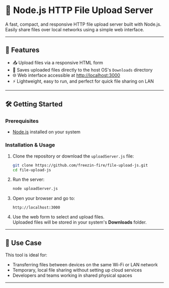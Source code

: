 
# 📁 Node.js HTTP File Upload Server

A fast, compact, and responsive HTTP file upload server built with Node.js.  
Easily share files over local networks using a simple web interface.

---

## 🚀 Features

- 📤 Upload files via a responsive HTML form
- 💾 Saves uploaded files directly to the host OS's `Downloads` directory
- 🌐 Web interface accessible at [http://localhost:3000](http://localhost:3000)
- ⚡ Lightweight, easy to run, and perfect for quick file sharing on LAN

---

## 🛠️ Getting Started

### Prerequisites

- [Node.js](https://nodejs.org/) installed on your system

### Installation & Usage

1. Clone the repository or download the `uploadServer.js` file:
    ```bash
    git clone https://github.com/freezin-fire/file-upload-js.git
    cd file-upload-js
    ```

2. Run the server:
    ```bash
    node uploadServer.js
    ```

3. Open your browser and go to:
    ```
    http://localhost:3000
    ```

4. Use the web form to select and upload files.  
   Uploaded files will be stored in your system's **Downloads** folder.

---

## 🧠 Use Case

This tool is ideal for:

- Transferring files between devices on the same Wi-Fi or LAN network
- Temporary, local file sharing without setting up cloud services
- Developers and teams working in shared physical spaces

---

